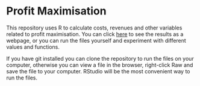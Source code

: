 # Profit Maximisation
This repository uses R to calculate costs, revenues and other variables related to profit maximisation. You can click [here](https://cdn.rawgit.com/mcallaghan/econ_101/master/profit_max.html) to see the results as a webpage, or you can run the files yourself and experiment with different values and functions.

If you have git installed you can clone the repository to run the files on your computer, otherwise you can view a file in the browser, right-click Raw and save the file to your computer. RStudio will be the most convenient way to run the files.